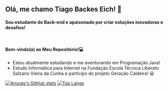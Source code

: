 <h2> Olá, me chamo Tiago Backes Eich! 🫡</h2>
<h4>Sou estudante de Back-end e apaixonado por criar soluções inovadoras e desafios!<br><br><br><br>  Bem-vindo(a) ao Meu Repositório!💻</h4>

- Estou atualmente estudando e me aventurando em Programação Java!
- Estudo Informática para Internet na Fundação Escola Técnica Liberato Salzano Vieira da Cunha e participo do projeto Geração Caldeira! 😃

[![Anurag's GitHub stats](https://github-readme-stats.vercel.app/api?username=TiagoEich&show_icons=true&theme=radical)](https://github.com/TiagoEich/github-readme-stats)
[![Top Langs](https://github-readme-stats.vercel.app/api/top-langs/?username=TiagoEich&layout=compact&theme=radical)](https://github.com/TiagoEich/github-readme-stats)
